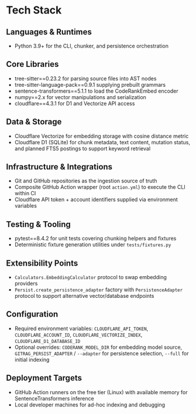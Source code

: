 # Tech Stack

## Languages & Runtimes

- Python 3.9+ for the CLI, chunker, and persistence orchestration

## Core Libraries

- tree-sitter==0.23.2 for parsing source files into AST nodes
- tree-sitter-language-pack==0.9.1 supplying prebuilt grammars
- sentence-transformers==5.1.1 to load the CodeRankEmbed encoder
- numpy==2.x for vector manipulations and serialization
- cloudflare==4.3.1 for D1 and Vectorize API access

## Data & Storage

- Cloudflare Vectorize for embedding storage with cosine distance metric
- Cloudflare D1 (SQLite) for chunk metadata, text content, mutation status, and planned FTS5 postings to support keyword retrieval

## Infrastructure & Integrations

- Git and GitHub repositories as the ingestion source of truth
- Composite GitHub Action wrapper (root `action.yml`) to execute the CLI within CI
- Cloudflare API token + account identifiers supplied via environment variables

## Testing & Tooling

- pytest==8.4.2 for unit tests covering chunking helpers and fixtures
- Deterministic fixture generation utilities under `tests/fixtures.py`

## Extensibility Points

- `Calculators.EmbeddingCalculator` protocol to swap embedding providers
- `Persist.create_persistence_adapter` factory with `PersistenceAdapter` protocol to support alternative vector/database endpoints

## Configuration

- Required environment variables: `CLOUDFLARE_API_TOKEN`, `CLOUDFLARE_ACCOUNT_ID`, `CLOUDFLARE_VECTORIZE_INDEX`, `CLOUDFLARE_D1_DATABASE_ID`
- Optional overrides: `CODERANK_MODEL_DIR` for embedding model source, `GITRAG_PERSIST_ADAPTER` / `--adapter` for persistence selection, `--full` for initial indexing

## Deployment Targets

- GitHub Action runners on the free tier (Linux) with available memory for SentenceTransformers inference
- Local developer machines for ad-hoc indexing and debugging
